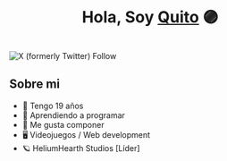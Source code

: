<div align="center">
  <h1>Hola, Soy <a href="">Quito</a> 🟣</h1>
</div>
<img src="">

![X (formerly Twitter) Follow](https://img.shields.io/twitter/follow/Arg_Rocketeer?style=plastic&logo=x&logoColor=%23000000&logoSize=auto&labelColor=https%3A%2F%2Fx.com%2FArg_Rocketeer&color=%2311f0dd&link=https%3A%2F%2Fx.com%2FArg_Rocketeer)







## Sobre mi

- 🧭 Tengo 19 años
- 🔮 Aprendiendo a programar
- 🎵 Me gusta componer
- 🖥 Videojuegos / Web development
- 🪐 HeliumHearth Studios [Líder]
  

